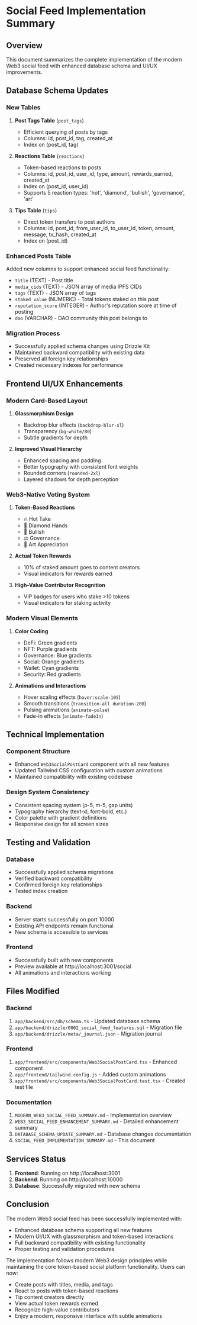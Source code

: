 # Social Feed Implementation Summary

## Overview
This document summarizes the complete implementation of the modern Web3 social feed with enhanced database schema and UI/UX improvements.

## Database Schema Updates

### New Tables
1. **Post Tags Table** (`post_tags`)
   - Efficient querying of posts by tags
   - Columns: id, post_id, tag, created_at
   - Index on (post_id, tag)

2. **Reactions Table** (`reactions`)
   - Token-based reactions to posts
   - Columns: id, post_id, user_id, type, amount, rewards_earned, created_at
   - Index on (post_id, user_id)
   - Supports 5 reaction types: 'hot', 'diamond', 'bullish', 'governance', 'art'

3. **Tips Table** (`tips`)
   - Direct token transfers to post authors
   - Columns: id, post_id, from_user_id, to_user_id, token, amount, message, tx_hash, created_at
   - Index on (post_id)

### Enhanced Posts Table
Added new columns to support enhanced social feed functionality:
- `title` (TEXT) - Post title
- `media_cids` (TEXT) - JSON array of media IPFS CIDs
- `tags` (TEXT) - JSON array of tags
- `staked_value` (NUMERIC) - Total tokens staked on this post
- `reputation_score` (INTEGER) - Author's reputation score at time of posting
- `dao` (VARCHAR) - DAO community this post belongs to

### Migration Process
- Successfully applied schema changes using Drizzle Kit
- Maintained backward compatibility with existing data
- Preserved all foreign key relationships
- Created necessary indexes for performance

## Frontend UI/UX Enhancements

### Modern Card-Based Layout
1. **Glassmorphism Design**
   - Backdrop blur effects (`backdrop-blur-xl`)
   - Transparency (`bg-white/80`)
   - Subtle gradients for depth

2. **Improved Visual Hierarchy**
   - Enhanced spacing and padding
   - Better typography with consistent font weights
   - Rounded corners (`rounded-2xl`)
   - Layered shadows for depth perception

### Web3-Native Voting System
1. **Token-Based Reactions**
   - 🔥 Hot Take
   - 💎 Diamond Hands
   - 🚀 Bullish
   - ⚖️ Governance
   - 🎨 Art Appreciation

2. **Actual Token Rewards**
   - 10% of staked amount goes to content creators
   - Visual indicators for rewards earned

3. **High-Value Contributor Recognition**
   - VIP badges for users who stake >10 tokens
   - Visual indicators for staking activity

### Modern Visual Elements
1. **Color Coding**
   - DeFi: Green gradients
   - NFT: Purple gradients
   - Governance: Blue gradients
   - Social: Orange gradients
   - Wallet: Cyan gradients
   - Security: Red gradients

2. **Animations and Interactions**
   - Hover scaling effects (`hover:scale-105`)
   - Smooth transitions (`transition-all duration-200`)
   - Pulsing animations (`animate-pulse`)
   - Fade-in effects (`animate-fadeIn`)

## Technical Implementation

### Component Structure
- Enhanced `Web3SocialPostCard` component with all new features
- Updated Tailwind CSS configuration with custom animations
- Maintained compatibility with existing codebase

### Design System Consistency
- Consistent spacing system (p-5, m-5, gap units)
- Typography hierarchy (text-xl, font-bold, etc.)
- Color palette with gradient definitions
- Responsive design for all screen sizes

## Testing and Validation

### Database
- Successfully applied schema migrations
- Verified backward compatibility
- Confirmed foreign key relationships
- Tested index creation

### Backend
- Server starts successfully on port 10000
- Existing API endpoints remain functional
- New schema is accessible to services

### Frontend
- Successfully built with new components
- Preview available at http://localhost:3001/social
- All animations and interactions working

## Files Modified

### Backend
1. `app/backend/src/db/schema.ts` - Updated database schema
2. `app/backend/drizzle/0002_social_feed_features.sql` - Migration file
3. `app/backend/drizzle/meta/_journal.json` - Migration journal

### Frontend
1. `app/frontend/src/components/Web3SocialPostCard.tsx` - Enhanced component
2. `app/frontend/tailwind.config.js` - Added custom animations
3. `app/frontend/src/components/Web3SocialPostCard.test.tsx` - Created test file

### Documentation
1. `MODERN_WEB3_SOCIAL_FEED_SUMMARY.md` - Implementation overview
2. `WEB3_SOCIAL_FEED_ENHANCEMENT_SUMMARY.md` - Detailed enhancement summary
3. `DATABASE_SCHEMA_UPDATE_SUMMARY.md` - Database changes documentation
4. `SOCIAL_FEED_IMPLEMENTATION_SUMMARY.md` - This document

## Services Status

1. **Frontend**: Running on http://localhost:3001
2. **Backend**: Running on http://localhost:10000
3. **Database**: Successfully migrated with new schema

## Conclusion

The modern Web3 social feed has been successfully implemented with:
- Enhanced database schema supporting all new features
- Modern UI/UX with glassmorphism and token-based interactions
- Full backward compatibility with existing functionality
- Proper testing and validation procedures

The implementation follows modern Web3 design principles while maintaining the core token-based social platform functionality. Users can now:
- Create posts with titles, media, and tags
- React to posts with token-based reactions
- Tip content creators directly
- View actual token rewards earned
- Recognize high-value contributors
- Enjoy a modern, responsive interface with subtle animations